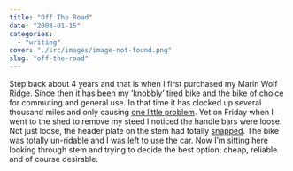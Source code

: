 ```yaml
---
title: "Off The Road"
date: "2008-01-15"
categories: 
  - "writing"
cover: "./src/images/image-not-found.png"
slug: "off-the-road"
---
```


Step back about 4 years and that is when I first purchased my Marin Wolf Ridge. Since then it has been my ‘knobbly’ tired bike and the bike of choice for commuting and general use. In that time it has clocked up several thousand miles and only causing [one little problem](https://adamchamberlin.info/post/1424656194/workshop). Yet on Friday when I went to the shed to remove my steed I noticed the handle bars were loose. Not just loose, the header plate on the stem had totally [snapped](http://farm3.static.flickr.com/2112/2189957499_795a0460c0.jpg). The bike was totally un-ridable and I was left to use the car. Now I’m sitting here looking through stem and trying to decide the best option; cheap, reliable and of course desirable.
